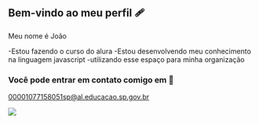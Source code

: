 ## Bem-vindo ao meu perfil 🩹

Meu nome é João 

-Estou fazendo o curso do alura
-Estou desenvolvendo meu conhecimento na linguagem javascript
-utilizando esse espaço para minha organização

### Você pode entrar em contato comigo em 📧

00001077158051sp@al.educacao.sp.gov.br

![](https://media.tenor.com/g3I85UEkTHYAAAAM/shigeo-kageyama-mob.gif)




